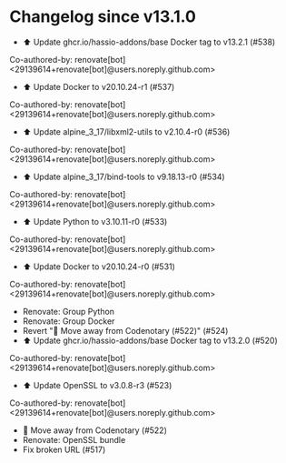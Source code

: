# Changelog since v13.1.0
- ⬆️ Update ghcr.io/hassio-addons/base Docker tag to v13.2.1 (#538)

Co-authored-by: renovate[bot] <29139614+renovate[bot]@users.noreply.github.com> 
- ⬆️ Update Docker to v20.10.24-r1 (#537)

Co-authored-by: renovate[bot] <29139614+renovate[bot]@users.noreply.github.com> 
- ⬆️ Update alpine_3_17/libxml2-utils to v2.10.4-r0 (#536)

Co-authored-by: renovate[bot] <29139614+renovate[bot]@users.noreply.github.com> 
- ⬆️ Update alpine_3_17/bind-tools to v9.18.13-r0 (#534)

Co-authored-by: renovate[bot] <29139614+renovate[bot]@users.noreply.github.com> 
- ⬆️ Update Python to v3.10.11-r0 (#533)

Co-authored-by: renovate[bot] <29139614+renovate[bot]@users.noreply.github.com> 
- ⬆️ Update Docker to v20.10.24-r0 (#531)

Co-authored-by: renovate[bot] <29139614+renovate[bot]@users.noreply.github.com> 
- Renovate: Group Python 
- Renovate: Group Docker 
- Revert "🚽 Move away from Codenotary (#522)" (#524) 
- ⬆️ Update ghcr.io/hassio-addons/base Docker tag to v13.2.0 (#520)

Co-authored-by: renovate[bot] <29139614+renovate[bot]@users.noreply.github.com> 
- ⬆️ Update OpenSSL to v3.0.8-r3 (#523)

Co-authored-by: renovate[bot] <29139614+renovate[bot]@users.noreply.github.com> 
- 🚽 Move away from Codenotary (#522) 
- Renovate: OpenSSL bundle 
- Fix broken URL (#517) 
